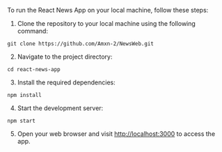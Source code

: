 


To run the React News App on your local machine, follow these steps:

1. Clone the repository to your local machine using the following command:

```
git clone https://github.com/Amxn-2/NewsWeb.git
```

2. Navigate to the project directory:

```
cd react-news-app
```

3. Install the required dependencies:

```
npm install
```

4. Start the development server:

```
npm start
```

5. Open your web browser and visit [http://localhost:3000](http://localhost:3000) to access the app.

